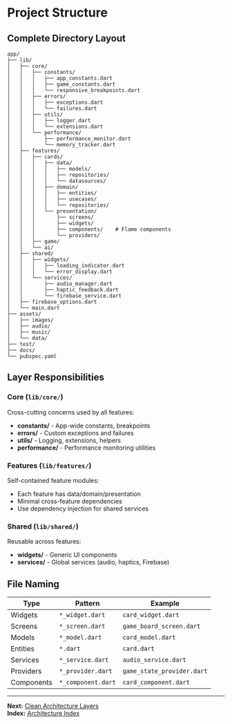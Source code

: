 # Project Structure

## Complete Directory Layout

```
app/
├── lib/
│   ├── core/
│   │   ├── constants/
│   │   │   ├── app_constants.dart
│   │   │   ├── game_constants.dart
│   │   │   └── responsive_breakpoints.dart
│   │   ├── errors/
│   │   │   ├── exceptions.dart
│   │   │   └── failures.dart
│   │   ├── utils/
│   │   │   ├── logger.dart
│   │   │   └── extensions.dart
│   │   └── performance/
│   │       ├── performance_monitor.dart
│   │       └── memory_tracker.dart
│   ├── features/
│   │   ├── cards/
│   │   │   ├── data/
│   │   │   │   ├── models/
│   │   │   │   ├── repositories/
│   │   │   │   └── datasources/
│   │   │   ├── domain/
│   │   │   │   ├── entities/
│   │   │   │   ├── usecases/
│   │   │   │   └── repositories/
│   │   │   └── presentation/
│   │   │       ├── screens/
│   │   │       ├── widgets/
│   │   │       ├── components/    # Flame components
│   │   │       └── providers/
│   │   ├── game/
│   │   └── ai/
│   ├── shared/
│   │   ├── widgets/
│   │   │   ├── loading_indicator.dart
│   │   │   └── error_display.dart
│   │   └── services/
│   │       ├── audio_manager.dart
│   │       ├── haptic_feedback.dart
│   │       └── firebase_service.dart
│   ├── firebase_options.dart
│   └── main.dart
├── assets/
│   ├── images/
│   ├── audio/
│   ├── music/
│   └── data/
├── test/
├── docs/
└── pubspec.yaml
```

## Layer Responsibilities

### Core (`lib/core/`)

Cross-cutting concerns used by all features:
- **constants/** - App-wide constants, breakpoints
- **errors/** - Custom exceptions and failures
- **utils/** - Logging, extensions, helpers
- **performance/** - Performance monitoring utilities

### Features (`lib/features/`)

Self-contained feature modules:
- Each feature has data/domain/presentation
- Minimal cross-feature dependencies
- Use dependency injection for shared services

### Shared (`lib/shared/`)

Reusable across features:
- **widgets/** - Generic UI components
- **services/** - Global services (audio, haptics, Firebase)

## File Naming

| Type | Pattern | Example |
|------|---------|---------|
| Widgets | `*_widget.dart` | `card_widget.dart` |
| Screens | `*_screen.dart` | `game_board_screen.dart` |
| Models | `*_model.dart` | `card_model.dart` |
| Entities | `*.dart` | `card.dart` |
| Services | `*_service.dart` | `audio_service.dart` |
| Providers | `*_provider.dart` | `game_state_provider.dart` |
| Components | `*_component.dart` | `card_component.dart` |

---

**Next:** [Clean Architecture Layers](./02-clean-architecture-layers.md)  
**Index:** [Architecture Index](./00-INDEX.md)


